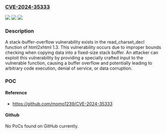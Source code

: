 ### [CVE-2024-35333](https://cve.mitre.org/cgi-bin/cvename.cgi?name=CVE-2024-35333)
![](https://img.shields.io/static/v1?label=Product&message=n%2Fa&color=blue)
![](https://img.shields.io/static/v1?label=Version&message=n%2Fa&color=blue)
![](https://img.shields.io/static/v1?label=Vulnerability&message=n%2Fa&color=brighgreen)

### Description

A stack-buffer-overflow vulnerability exists in the read_charset_decl function of html2xhtml 1.3. This vulnerability occurs due to improper bounds checking when copying data into a fixed-size stack buffer. An attacker can exploit this vulnerability by providing a specially crafted input to the vulnerable function, causing a buffer overflow and potentially leading to arbitrary code execution, denial of service, or data corruption.

### POC

#### Reference
- https://github.com/momo1239/CVE-2024-35333

#### Github
No PoCs found on GitHub currently.

